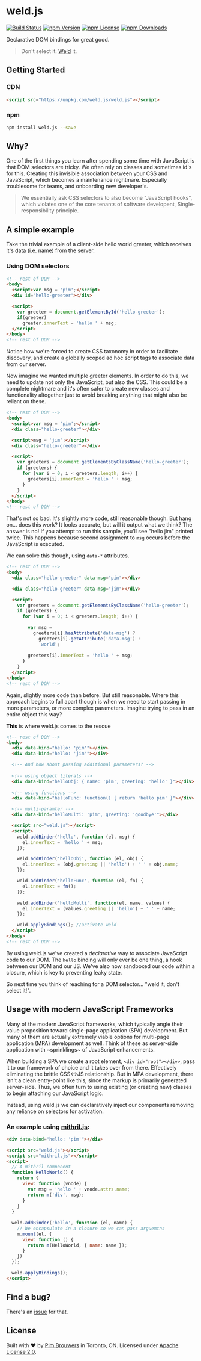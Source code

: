 # weld.js

[![Build Status](https://travis-ci.org/pimbrouwers/weld.js.svg?branch=master)](https://travis-ci.org/pimbrouwers/weld.js)
[![npm Version](https://img.shields.io/npm/v/weld.js.svg)](https://www.npmjs.com/package/weld.js) 
[![npm License](https://img.shields.io/npm/l/weld.js.svg)](https://www.npmjs.com/package/weld.js) 
[![npm Downloads](https://img.shields.io/npm/dm/weld.js.svg)](https://www.npmjs.com/package/weld.js)

Declarative DOM bindings for great good.

> Don't select it. [Weld](https://github.com/pimbrouwers/weld.js) it.

## Getting Started

### CDN

```html
<script src="https://unpkg.com/weld.js/weld.js"></script>
```

### npm

```bash
npm install weld.js --save
```

## Why?

One of the first things you learn after spending some time with JavaScript is that DOM selectors are tricky. We often rely on classes and sometimes id's for this. Creating this invisible association between your CSS and JavaScript, which becomes a maintenance nightmare. Especially troublesome for teams, and onboarding new developer's. 

> We essentially ask CSS selectors to also become "JavaScript hooks", which violates one of the core tenants of software developent, Single-responsibility principle.

## A simple example

Take the trivial example of a client-side hello world greeter, which receives it's data (i.e. name) from the server.

### Using DOM selectors 

```html
<!-- rest of DOM -->
<body>
  <script>var msg = 'pim';</script>
  <div id="hello-greeter"></div>

  <script>
    var greeter = document.getElementById('hello-greeter');
    if(greeter)
      greeter.innerText = 'hello ' + msg;
  </script>
</body>
<!-- rest of DOM -->
```

Notice how we're forced to create CSS taxonomy in order to facilitate discovery, and create a globally scoped ad hoc script tags to associate data from our server.

Now imagine we wanted multiple greeter elements. In order to do this, we need to update not only the JavaScript, but also the CSS. This could be a complete nightmare and it's often safer to create new classes and functionality altogether just to avoid breaking anything that might also be reliant on these.

```html
<!-- rest of DOM -->
<body>
  <script>var msg = 'pim';</script>
  <div class="hello-greeter"></div>

  <script>msg = 'jim';</script>
  <div class="hello-greeter"></div>

  <script>
    var greeters = document.getElementsByClassName('hello-greeter');
    if (greeters) {
      for (var i = 0; i < greeters.length; i++) {
        greeters[i].innerText = 'hello ' + msg;
      }
    }
  </script>
</body>
<!-- rest of DOM -->
```

That's not so bad. It's slightly more code, still reasonable though. But hang on... does this work? It looks accurate, but will it output what we think? The answer is no! If you attempt to run this sample, you'll see "hello jim" printed twice. This happens because second assignment to `msg` occurs before the JavaScript is executed.

We can solve this though, using `data-*` attributes.

```html
<!-- rest of DOM -->
<body>
  <div class="hello-greeter" data-msg="pim"></div>

  <div class="hello-greeter" data-msg="jim"></div>

  <script>
    var greeters = document.getElementsByClassName('hello-greeter');
    if (greeters) {
      for (var i = 0; i < greeters.length; i++) {
        
        var msg = 
          greeters[i].hasAttribute('data-msg') ? 
            greeters[i].getAttribute('data-msg') :
            'world';
            
        greeters[i].innerText = 'hello ' + msg;
      }
    }
  </script>
</body>
<!-- rest of DOM -->
```

Again, slightly more code than before. But still reasonable. Where this approach begins to fall apart though is when we need to start passing in more parameters, or more complex parameters. Imagine trying to pass in an entire object this way?

**This** is where weld.js comes to the rescue

```html
<!-- rest of DOM -->
<body>
  <div data-bind="hello: 'pim'"></div>
  <div data-bind="hello: 'jim'"></div>

  <!-- And how about passing additional parameters? -->
  
  <!-- using object literals -->
  <div data-bind="helloObj: { name: 'pim', greeting: 'hello' }"></div>
  
  <!-- using functions --> 
  <div data-bind="helloFunc: function() { return 'hello pim' }"></div>

  <!-- multi-paramter -->
  <div data-bind="helloMulti: 'pim', greeting: 'goodbye'"></div>

  <script src="weld.js"></script>
  <script>
    weld.addBinder('hello', function (el, msg) {
      el.innerText = 'hello ' + msg;
    });

    weld.addBinder('helloObj', function (el, obj) {
      el.innerText = (obj.greeting || 'hello') + ' ' + obj.name;
    });

    weld.addBinder('helloFunc', function (el, fn) {
      el.innerText = fn();
    });

    weld.addBinder('helloMulti', function(el, name, values) {
      el.innerText = (values.greeting || 'hello') + ' ' + name;
    });

    weld.applyBindings(); //activate weld
  </script>
</body>
<!-- rest of DOM -->
```

By using weld.js we've created a _declarative_ way to associate JavaScript code to our DOM. The `hello` binding will only ever be one thing, a hook between our DOM and our JS. We've also now sandboxed our code within a closure, which is key to preventing leaky state. 

So next time you think of reaching for a DOM selector... "weld it, don't select it!".

## Usage with modern JavaScript Frameworks

Many of the modern JavaScript frameworks, which typically angle their value proposition toward single-page application (SPA) development. But many of them are actually extremely viable options for multi-page application (MPA) development as well. Think of these as server-side application with ~sprinklings~ of JavaScript enhancements.

When building a SPA we create a root element, `<div id="root"></div>`, pass it to our framework of choice and it takes over from there. Effectively eliminating the brittle CSS<->JS relationship. But in MPA development, there isn't a clean entry-point like this, since the markup is primarily generated server-side. Thus, we often turn to using existing (or creating new) classes to begin attaching our JavaScript logic. 

Instead, using weld.js we can declaratively inject our components removing any reliance on selectors for activation. 

### An example using [mithril.js](https://mithril.js.org/):

```html
<div data-bind="hello: 'pim'"></div>

<script src="weld.js"></script>
<script src="mithril.js"></script>
<script>
  // A mithril component
  function HelloWorld() {
    return {
      view: function (vnode) {			
        var msg = 'hello ' + vnode.attrs.name;		
        return m('div', msg);
      }
    }
  }
  
  weld.addBinder('hello', function (el, name) {
    // We encapsulate in a closure so we can pass arguemtns
    m.mount(el, {
      view: function () {					
        return m(HelloWorld, { name: name });
      }
    })
  });

  weld.applyBindings();
</script>
```

## Find a bug?

There's an [issue](https://github.com/pimbrouwers/weld.js/issues) for that.

## License

Built with ♥ by [Pim Brouwers](https://github.com/pimbrouwers) in Toronto, ON. Licensed under [Apache License 2.0](https://github.com/pimbrouwers/weld.js/blob/master/LICENSE).
